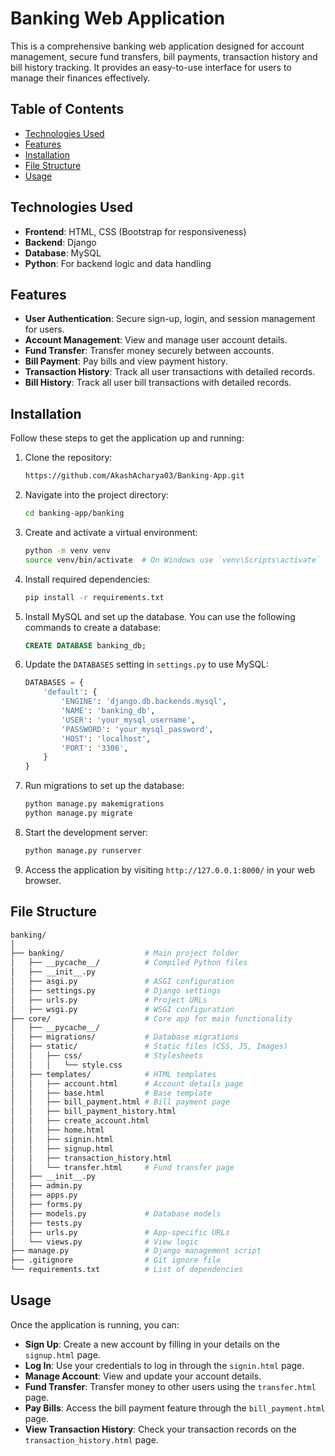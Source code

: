 # Banking Web Application

This is a comprehensive banking web application designed for account management, secure fund transfers, bill payments, transaction history and bill history tracking. It provides an easy-to-use interface for users to manage their finances effectively.

## Table of Contents

- [Technologies Used](#technologies-used)
- [Features](#features)
- [Installation](#installation)
- [File Structure](#file-structure)
- [Usage](#usage)

## Technologies Used

- **Frontend**: HTML, CSS (Bootstrap for responsiveness)
- **Backend**: Django
- **Database**: MySQL
- **Python**: For backend logic and data handling

## Features

- **User Authentication**: Secure sign-up, login, and session management for users.
- **Account Management**: View and manage user account details.
- **Fund Transfer**: Transfer money securely between accounts.
- **Bill Payment**: Pay bills and view payment history.
- **Transaction History**: Track all user transactions with detailed records.
- **Bill History**: Track all user bill transactions with detailed records.

## Installation

Follow these steps to get the application up and running:

1. Clone the repository:
    ```bash
    https://github.com/AkashAcharya03/Banking-App.git
    ```

2. Navigate into the project directory:
    ```bash
    cd banking-app/banking
    ```

3. Create and activate a virtual environment:
    ```bash
    python -m venv venv
    source venv/bin/activate  # On Windows use `venv\Scripts\activate`
    ```

4. Install required dependencies:
    ```bash
    pip install -r requirements.txt
    ```

5. Install MySQL and set up the database. You can use the following commands to create a database:
    ```sql
    CREATE DATABASE banking_db;
    ```

6. Update the `DATABASES` setting in `settings.py` to use MySQL:
    ```python
    DATABASES = {
        'default': {
            'ENGINE': 'django.db.backends.mysql',
            'NAME': 'banking_db',
            'USER': 'your_mysql_username',
            'PASSWORD': 'your_mysql_password',
            'HOST': 'localhost',
            'PORT': '3306',
        }
    }
    ```

7. Run migrations to set up the database:
    ```bash
    python manage.py makemigrations
    python manage.py migrate
    ```

8. Start the development server:
    ```bash
    python manage.py runserver
    ```

9. Access the application by visiting `http://127.0.0.1:8000/` in your web browser.

## File Structure

```bash
banking/
│
├── banking/                  # Main project folder
│   ├── __pycache__/          # Compiled Python files
│   ├── __init__.py
│   ├── asgi.py               # ASGI configuration
│   ├── settings.py           # Django settings
│   ├── urls.py               # Project URLs
│   ├── wsgi.py               # WSGI configuration
├── core/                     # Core app for main functionality
│   ├── __pycache__/          
│   ├── migrations/           # Database migrations
│   ├── static/               # Static files (CSS, JS, Images)
│   │   ├── css/              # Stylesheets
│   │   │   └── style.css
│   ├── templates/            # HTML templates
│   │   ├── account.html      # Account details page
│   │   ├── base.html         # Base template
│   │   ├── bill_payment.html # Bill payment page
│   │   ├── bill_payment_history.html
│   │   ├── create_account.html
│   │   ├── home.html
│   │   ├── signin.html
│   │   ├── signup.html
│   │   ├── transaction_history.html
│   │   └── transfer.html     # Fund transfer page
│   ├── __init__.py
│   ├── admin.py
│   ├── apps.py
│   ├── forms.py
│   ├── models.py             # Database models
│   ├── tests.py
│   ├── urls.py               # App-specific URLs
│   └── views.py              # View logic
├── manage.py                 # Django management script
├── .gitignore                # Git ignore file
└── requirements.txt          # List of dependencies
```

## Usage

Once the application is running, you can:

- **Sign Up**: Create a new account by filling in your details on the `signup.html` page.
- **Log In**: Use your credentials to log in through the `signin.html` page.
- **Manage Account**: View and update your account details.
- **Fund Transfer**: Transfer money to other users using the `transfer.html` page.
- **Pay Bills**: Access the bill payment feature through the `bill_payment.html` page.
- **View Transaction History**: Check your transaction records on the `transaction_history.html` page.

